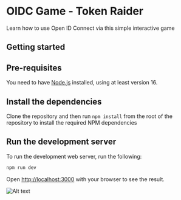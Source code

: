 # OIDC Game - Token Raider

Learn how to use Open ID Connect via this simple interactive game

## Getting started

## Pre-requisites

You need to have [Node.js](https://nodejs.org) installed, using at least version 16.

## Install the dependencies

Clone the repository and then run `npm install` from the root of the repository to install the required NPM dependencies

## Run the development server

To run the development web server, run the following:

```bash
npm run dev
```

Open [http://localhost:3000](http://localhost:3000) with your browser to see the result.

![Alt text](https://github.com/mattcobley/oidc-game/blob/main/title_screen.png?raw=true "Token Raider Title Screen")
